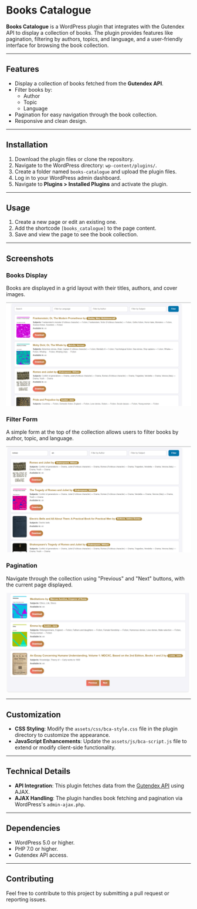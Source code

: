 # Books Catalogue

**Books Catalogue** is a WordPress plugin that integrates with the Gutendex API to display a collection of books. The plugin provides features like pagination, filtering by authors, topics, and language, and a user-friendly interface for browsing the book collection.

---

## Features
- Display a collection of books fetched from the **Gutendex API**.
- Filter books by:
  - Author
  - Topic
  - Language
- Pagination for easy navigation through the book collection.
- Responsive and clean design.

---

## Installation

1. Download the plugin files or clone the repository.
2. Navigate to the WordPress directory: `wp-content/plugins/`.
3. Create a folder named `books-catalogue` and upload the plugin files.
4. Log in to your WordPress admin dashboard.
5. Navigate to **Plugins > Installed Plugins** and activate the plugin.

---

## Usage


1. Create a new page or edit an existing one.
2. Add the shortcode `[books_catalogue]` to the page content.
3. Save and view the page to see the book collection.

---

## Screenshots

### Books Display
Books are displayed in a grid layout with their titles, authors, and cover images.

![Books Display](assets/img/Books-Display.png)

### Filter Form
A simple form at the top of the collection allows users to filter books by author, topic, and language.

![FilterForm](assets/img/Filter-Form.png)

### Pagination
Navigate through the collection using "Previous" and "Next" buttons, with the current page displayed.

![Pagination](assets/img/Paginations.png)

---

## Customization

- **CSS Styling**: Modify the `assets/css/bca-style.css` file in the plugin directory to customize the appearance.
- **JavaScript Enhancements**: Update the `assets/js/bca-script.js` file to extend or modify client-side functionality.

---

## Technical Details

- **API Integration**: This plugin fetches data from the [Gutendex API](https://gutendex.com/books/) using AJAX.
- **AJAX Handling**: The plugin handles book fetching and pagination via WordPress's `admin-ajax.php`.

---

## Dependencies

- WordPress 5.0 or higher.
- PHP 7.0 or higher.
- Gutendex API access.

---

## Contributing

Feel free to contribute to this project by submitting a pull request or reporting issues. 
